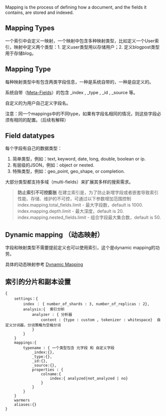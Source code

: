  

Mapping is the process of defining how a document, and the fields it contains, are stored and indexed.



## Mapping Types

一个索引中会定义一映射，一个映射中包含多种映射类型，比如定义一个User索引，映射中定义两个类型：1. 定义user类型用以存储用户；2. 定义blogpost类型用于存储blog。

 

## Mapping Type

每种映射类型中有包含两类字段信息，一种是系统自带的，一种是自定义的。

系统自带（[Meta-Fields](3.2.Meta-Fields)）的包含 _index , _type , _id , _source 等。

自定义的为用户自己定义字段名。

注意：同一个mappings中的不同type，如果有字段名相同的情况，则这些字段必须有相同的配置。（后续有解释）

 

## Field datatypes

每个字段有自己的数据类型：

1. 简单类型，例如：text, keyword, date,      long, double, boolean or ip. 
2. 有层级的JSON，例如：object or nested.      
3. 特殊类型，例如：geo_point, geo_shape, or      completion.  

大部分类型都支持多域（multi-fields）来扩展其多样的搜索需求。 

> **防止索引不可控膨胀**
> 在建立索引是，为了防止新增字段或者嵌套导致索引性能、存储、维护的不可控，可通过以下参数增加范围控制
> index.mapping.total_fields.limit - 最大字段数，default is 1000. 
> index.mapping.depth.limit - 最大深度，default is 20. 
> index.mapping.nested_fields.limit - 组合字段最大集合数，default is 50.

 

## Dynamic mapping （动态映射）

字段和映射类型不需要提前定义也可以使用索引，这个是dynamic mapping的功劳。

具体的动态映射参考 [Dynamic Mapping](onenote:#Dynamic%20Mapping&section-id={E0AF8D4F-139B-456F-90F7-971C80ACCCF2}&page-id={19B5BBAF-511D-4A06-8D74-426080F6577C}&end&base-path=D:\git\GGSDDU\Database\Elasticsearch.one) 

  

## 索引的分片和副本设置

```
{
    settings：{
        index ： { number_of_shards : 3, number_of_replicas : 2},
        analysis:{  索引分析
            analyzer : { 分析器
                content : {type : custom , tokenizer : whitespace}  自定义分词器，分词策略为空格分词
            }
        }
    }
    mappings:{
        typename : { 一个类型包含 元字段 和 自定义字段
            _index:{},
            _type:{},
            _id:{},
            _source:{},
            properties : {
                colname:{
                    index:{ analyzed|not_analyzed | no}
                }
            }
        }
    }
    warmers
    aliases:{}
}
```

 

 

 

 

 